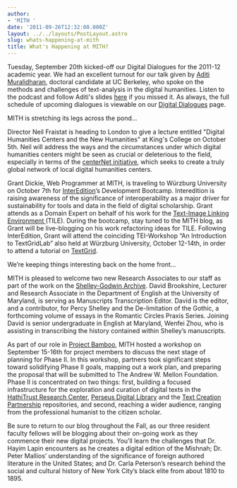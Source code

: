 ```yaml
---
author:
- 'MITH '
date: '2011-09-26T12:32:00.000Z'
layout: ../../layouts/PostLayout.astro
slug: whats-happening-at-mith
title: What's Happening at MITH?
---
```


Tuesday, September 20th kicked-off our Digital Dialogues for the 2011-12 academic year. We had an excellent turnout for our talk given by [Aditi Muralidharan](http://web.archive.org/web/20131208190527/http://www.eecs.berkeley.edu/~aditi/), doctoral candidate at UC Berkeley, who spoke on the methods and challenges of text-analysis in the digital humanities. Listen to the podcast and follow Aditi's slides [here](http://mith.umd.edu/dialogues/large-scale-text-analysis-in-the-digital-humanities-methods-and-challenges/) if you missed it. As always, the full schedule of upcoming dialogues is viewable on our [Digital Dialogues](http://mith.umd.edu/podcast/) page.

MITH is stretching its legs across the pond...

Director Neil Fraistat is heading to London to give a lecture entitled "Digital Humanities Centers and the New Humanities" at King's College on October 5th. Neil will address the ways and the circumstances under which digital humanities centers might be seen as crucial or deleterious to the field, especially in terms of the [centerNet initiative](http://digitalhumanities.org/centernet/), which seeks to create a truly global network of local digital humanities centers.

Grant Dickie, Web Programmer at MITH, is traveling to Würzburg University on October 7th for [InterEdition](http://www.interedition.eu/)’s Development Bootcamp. Interedition is raising awareness of the significance of interoperability as a major driver for sustainability for tools and data in the field of digital scholarship. Grant attends as a Domain Expert on behalf of his work for the [Text-Image Linking Environment ](http://mith.umd.edu/tile/)(TILE). During the bootcamp, stay tuned to the MITH blog, as Grant will be live-blogging on his work refactoring ideas for TILE. Following InterEdition, Grant will attend the coinciding TEI-Workshop “An Introduction to TextGridLab” also held at Würzburg University, October 12-14th, in order to attend a tutorial on [TextGrid](http://web.archive.org/web/20120204225545/http://www.textgrid.de/en.html).

We’re keeping things interesting back on the home front...

MITH is pleased to welcome two new Research Associates to our staff as part of the work on the [Shelley-Godwin Archive](http://shelleygodwinarchive.org/). David Brookshire, Lecturer and Research Associate in the Department of English at the University of Maryland, is serving as Manuscripts Transcription Editor. David is the editor, and a contributor, for Percy Shelley and the De-limitation of the Gothic, a forthcoming volume of essays in the Romantic Circles Praxis Series. Joining David is senior undergraduate in English at Maryland, Wenfei Zhou, who is assisting in transcribing the history contained within Shelley’s manuscripts.

As part of our role in [Project Bamboo](http://www.projectbamboo.org/), MITH hosted a workshop on September 15-16th for project members to discuss the next stage of planning for Phase II. In this workshop, partners took significant steps toward solidifying Phase II goals, mapping out a work plan, and preparing the proposal that will be submitted to The Andrew W. Mellon Foundation. Phase II is concentrated on two things: first, building a focused infrastructure for the exploration and curation of digital texts in the [HathiTrust Research Center](http://www.hathitrust-research.org/), [Perseus Digital Library](http://www.perseus.tufts.edu/hopper/) and the [Text Creation Partnership](http://www.lib.umich.edu/tcp/) repositories, and second, reaching a wider audience, ranging from the professional humanist to the citizen scholar.

Be sure to return to our blog throughout the Fall, as our three resident faculty fellows will be blogging about their on-going work as they commence their new digital projects. You’ll learn the challenges that Dr. Hayim Lapin encounters as he creates a digital edition of the Mishnah; Dr. Peter Mallios’ understanding of the significance of foreign authored literature in the United States; and Dr. Carla Peterson’s research behind the social and cultural history of New York City’s black elite from about 1810 to 1895.